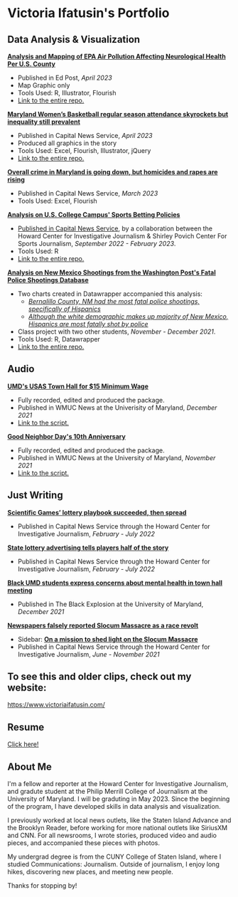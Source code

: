 # Victoria Ifatusin's Portfolio

## Data Analysis & Visualization

**[Analysis and Mapping of EPA Air Pollution Affecting Neurological Health Per U.S. County](https://www.edpost.com/stories/what-is-environmental-activism-youth-of-color-creating-justice)**
- Published in Ed Post, _April 2023_
- Map Graphic only
- Tools Used: R, Illustrator, Flourish
- [Link to the entire repo.](https://github.com/vifatusin/ed-post-map)

**[Maryland Women’s Basketball regular season attendance skyrockets but inequality still prevalent](https://cnsmaryland.org/2023/04/13/maryland-womens-basketball-regular-season-attendance-skyrockets-but-inequality-still-prevalent/)**
- Published in Capital News Service, _April 2023_
- Produced all graphics in the story
- Tools Used: Excel, Flourish, Illustrator, jQuery
- [Link to the entire repo.](https://github.com/vifatusin/CNS/tree/main/womens_bb_story)

**[Overall crime in Maryland is going down, but homicides and rapes are rising](https://cnsmaryland.org/2023/03/16/overall-crime-in-maryland-is-going-down-but-homicides-and-rapes-are-rising/)**
- Published in Capital News Service, _March 2023_
- Tools Used: Excel, Flourish 

**[Analysis on U.S. College Campus' Sports Betting Policies](https://github.com/vifatusin/sports_betting_campus_data/blob/main/gambling_policy_schools_analysis_dw_edits.Rmd)**
- [Published in Capital News Service](https://cnsmaryland.org/2023/02/27/sports-betting-grows-on-campuses-with-few-restrictions-survey-finds/), by a collaboration between the Howard Center for Investigative Journalism & Shirley Povich Center For Sports Journalism, _September 2022 - February 2023_.
- Tools Used: R
- [Link to the entire repo.](https://github.com/vifatusin/sports_betting_campus_data)

**[Analysis on New Mexico Shootings from the Washington Post's Fatal Police Shootings Database](https://github.com/mary-dalrymple/data_journalism_2021_fall/blob/main/major_assignments/data_analysis/WaPo_Police_Shootings_NM.Rmd)**
- Two charts created in Datawrapper accompanied this analysis: 
  - _[Bernalillo County, NM had the most fatal police shootings, specifically of Hispanics](https://datawrapper.dwcdn.net/EjPh9/2/)_
  - _[Although the white demographic makes up majority of New Mexico, Hispanics are most fatally shot by police](https://datawrapper.dwcdn.net/2owJC/2/)_
- Class project with two other students, _November - December 2021_.
- Tools Used: R, Datawrapper 
- [Link to the entire repo.](https://github.com/mary-dalrymple/data_journalism_2021_fall/tree/main/major_assignments/data_analysis)

## Audio

**[UMD's USAS Town Hall for $15 Minimum Wage](https://soundcloud.com/victoria-a-ifatusin/umds-usas-town-hall-for-15-minimum-wage-wmuc-news?utm_source=clipboard&utm_medium=text&utm_campaign=social_sharing)**
- Fully recorded, edited and produced the package.
- Published in WMUC News at the Univerisity of Maryland, _December 2021_
- [Link to the script.](https://docs.google.com/document/d/1HRnNyRtkkMAB2OTTwYtEcCcfjeub58GVYnJ4gjC6j1U/edit?usp=sharing)

**[Good Neighbor Day's 10th Anniversary](https://soundcloud.com/victoria-a-ifatusin/good-neighbor-days-10th-anniversary-wmuc-news?utm_source=clipboard&utm_medium=text&utm_campaign=social_sharing)** 
- Fully recorded, edited and produced the package.
- Published in WMUC News at the University of Maryland, _November 2021_
- [Link to the script.](https://docs.google.com/document/d/1bud9kSBoa8joW0uSyzSyBFTQxoxh3lbChVuQUjHABVU/edit?usp=sharing)

## Just Writing

**[Scientific Games’ lottery playbook succeeded, then spread](https://cnsmaryland.org/2022/07/01/scientific-games-lottery-playbook-succeeded-then-spread/)**
- Published in Capital News Service through the Howard Center for Investigative Journalism, _February - July 2022_

**[State lottery advertising tells players half of the story](https://cnsmaryland.org/2022/07/01/state-lottery-advertising-tells-players-half-of-the-story/)**
- Published in Capital News Service through the Howard Center for Investigative Journalism, _February - July 2022_

**[Black UMD students express concerns about mental health in town hall meeting](https://www.blackexplosionnews.com/blog/2021/12/2/black-umd-students-express-concerns-about-mental-health-in-town-hall-meeting)**
- Published in The Black Explosion at the University of Maryland, _December 2021_

**[Newspapers falsely reported Slocum Massacre as a race revolt](https://lynching.cnsmaryland.org/2021/11/07/slocum-massacre-texas-newspapers/)**
  - Sidebar: **[On a mission to shed light on the Slocum Massacre](https://lynching.cnsmaryland.org/2021/11/07/slocum-massacre-east-texas/)**
- Published in Capital News Service through the Howard Center for Investigative Journalism, _June - November 2021_

## To see this and older clips, check out my website:
https://www.victoriaifatusin.com/

## Resume
[Click here!](https://github.com/vifatusin/portfolio/blob/main/resume_may23.pdf)

## About Me

I'm a fellow and reporter at the Howard Center for Investigative Journalism, and gradute student at the Philip Merrill College of Journalism at the University of Maryland. I will be graduting in May 2023. Since the beginning of the program, I have developed skills in data analysis and visualization.

I previously worked at local news outlets, like the Staten Island Advance and the Brooklyn Reader, before working for more national outlets like SiriusXM and CNN. For all newsrooms, I wrote stories, produced video and audio pieces, and accompanied these pieces with photos. 

My undergrad degree is from the CUNY College of Staten Island, where I studied Communications: Journalism. Outside of journalism, I enjoy long hikes, discovering new places, and meeting new people. 

Thanks for stopping by!
